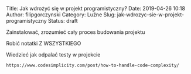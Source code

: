 Title: Jak wdrożyć się w projekt programistyczny?
Date: 2019-04-26 10:18
Author: filipgorczynski
Category: Luźne
Slug: jak-wdrozyc-sie-w-projekt-programistyczny
Status: draft

Zainstalować, zrozumieć cały proces budowania projektu

Robić notatki Z WSZYSTKIEGO

Wiedzieć jak odpalać testy w projekcie

`https://www.codesimplicity.com/post/how-to-handle-code-complexity/`

 

 
